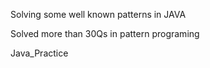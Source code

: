 Solving some well known patterns in JAVA

Solved more than 30Qs in pattern programing

Java_Practice

